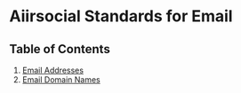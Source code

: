 # Aiirsocial Standards for Email

## Table of Contents

1. [Email Addresses](../../master/email/email-addresses.md)
1. [Email Domain Names](../../master/email/email-domain-names.md)
